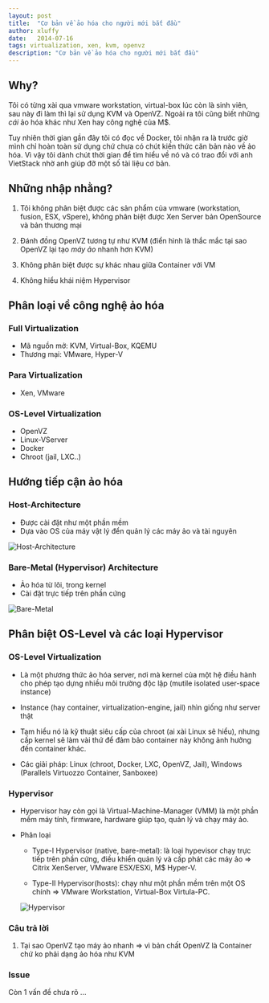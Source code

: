 ```yaml
---
layout: post
title:  "Cơ bản về ảo hóa cho người mới bắt đầu"
author: xluffy
date:   2014-07-16
tags: virtualization, xen, kvm, openvz
description: "Cơ bản về ảo hóa cho người mới bắt đầu"
---
```


## Why?

Tôi có từng xài qua vmware workstation, virtual-box lúc còn là sinh viên, sau này đi làm thì 
lại sử dụng KVM và OpenVZ. Ngoài ra tôi cũng biết những _cái_ ảo hóa khác như Xen hay công 
nghệ của M$.

Tuy nhiên thời gian gần đây tôi có đọc về Docker, tôi nhận ra là trước giờ mình chỉ hoàn toàn 
sử dụng chứ chưa có chút kiến thức căn bản nào về ảo hóa. Vì vậy tôi dành chút thời gian để
tìm hiểu về nó và có trao đổi với anh VietStack nhờ anh giúp đỡ một số tài liệu cơ bản.

## Những nhập nhằng?

1. Tôi không phân biệt được các sản phẩm của vmware (workstation, fusion, ESX, vSpere), không phân
biệt được Xen Server bản OpenSource và bản thương mại

2. Đánh đồng OpenVZ tương tự như KVM (điển hình là thắc mắc tại sao OpenVZ lại tạo _máy ảo_ nhanh hơn KVM)

3. Không phân biệt được sự khác nhau giữa Container với VM

4. Không hiểu khái niệm Hypervisor

## Phân loại về công nghệ ảo hóa

### Full Virtualization

+ Mã nguồn mở: KVM, Virtual-Box, KQEMU
+ Thương mại: VMware, Hyper-V 

### Para Virtualization

+ Xen, VMware

### OS-Level Virtualization

+ OpenVZ
+ Linux-VServer
+ Docker
+ Chroot (jail, LXC..)

## Hướng tiếp cận ảo hóa

### Host-Architecture

- Được cài đặt như một phần mềm
- Dựa vào OS của máy vật lý đển quản lý các máy ảo và tài nguyên

![Host-Architecture](http://i.imgur.com/BMFYAeF.png)

### Bare-Metal (Hypervisor) Architecture

- Ảo hóa từ lõi, trong kernel
- Cài đặt trực tiếp trên phần cứng

![Bare-Metal](http://i.imgur.com/hKTvbqs.png)

## Phân biệt OS-Level và các loại Hypervisor

### OS-Level Virtualization

- Là một phương thức ảo hóa server, nơi mà kernel của một hệ điều hành cho phép
tạo dựng nhiều môi trường độc lập (mutile isolated user-space instance)

- Instance (hay container, virtualization-engine, jail) nhìn giống như server thật

- Tạm hiểu nó là kỹ thuật siêu cấp của chroot (ai xài Linux sẽ hiểu), nhưng cấp 
kernel sẽ làm vài thứ để đảm bảo container này không ảnh hưởng đến container khác.

- Các giải pháp: Linux (chroot, Docker, LXC, OpenVZ, Jail), Windows (Parallels Virtuozzo Container,
Sanboxee)

### Hypervisor

- Hypervisor hay còn gọi là Virtual-Machine-Manager (VMM) là một phần mềm máy tính, firmware, hardware
giúp tạo, quản lý và chạy máy ảo.

- Phân loại

	- Type-I Hypervisor (native, bare-metal): là loại hypevisor chạy trực tiếp trên phần cứng, điều khiển
	quản lý và cấp phát các máy ảo => Citrix XenServer, VMware ESX/ESXi, M$ Hyper-V.
	
	- Type-II Hypervisor(hosts): chạy như một phần mềm trên một OS chính => VMware Workstation, Virtual-Box
	Virtula-PC.
	
	![Hypervisor](http://i.imgur.com/q1KX9dn.png)
	
### Câu trả lời

1. Tại sao OpenVZ tạo máy ảo nhanh => vì bản chất OpenVZ là Container chứ ko phải dạng ảo hóa như KVM


### Issue

Còn 1 vấn đề chưa rõ
...
